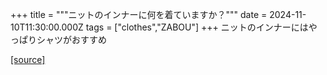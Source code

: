 +++
title = """ニットのインナーに何を着ていますか？"""
date = 2024-11-10T11:30:00.000Z
tags = ["clothes","ZABOU"]
+++
ニットのインナーにはやっぱりシャツがおすすめ

[[source]](https://zabou.org/2024/11/10/312240/)
